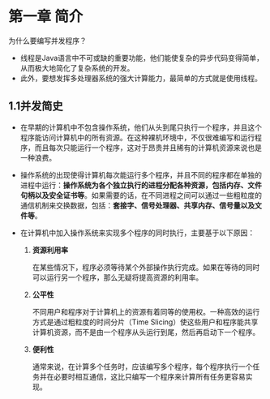 # 第一章 简介

为什么要编写并发程序？

* 线程是Java语言中不可或缺的重要功能，他们能使复杂的异步代码变得简单，从而极大地简化了复杂系统的开发。
* 此外，要想发挥多处理器系统的强大计算能力，最简单的方式就是使用线程。

## 1.1并发简史

* 在早期的计算机中不包含操作系统，他们从头到尾只执行一个程序，并且这个程序能访问计算机中的所有资源。在这种裸机环境中，不仅很难编写和运行程序，而且每次只能运行一个程序，这对于昂贵并且稀有的计算机资源来说也是一种浪费。

* 操作系统的出现使得计算机每次能运行多个程序，并且不同的程序都在单独的进程中运行：**操作系统为各个独立执行的进程分配各种资源，包括内存、文件句柄以及安全证书等**。如果需要的话，在不同进程之间可以通过一些粗粒度的通信机制来交换数据，包括：**套接字、信号处理器、共享内存、信号量以及文件等**。

* 在计算机中加入操作系统来实现多个程序的同时执行，主要基于以下原因：

  1. **资源利用率**

     在某些情况下，程序必须等待某个外部操作执行完成。如果在等待的同时可以运行另一个程序，那么无疑将提高资源的利用率。

  2. **公平性**

     不同用户和程序对于计算机上的资源有着同等的使用权。一种高效的运行方式是通过粗粒度的时间分片（Time Slicing）使这些用户和程序能共享计算机资源，而不是由一个程序从头运行到尾，然后再启动下一个程序。

  3. **便利性**

     通常来说，在计算多个任务时，应该编写多个程序，每个程序执行一个任务并在必要时相互通信，这比只编写一个程序来计算所有任务更容易实现。

